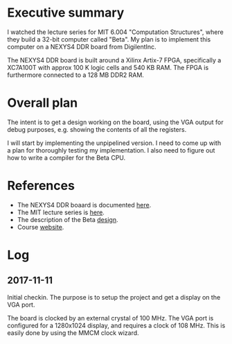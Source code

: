 # Executive summary
I watched the lecture series for MIT 6.004 "Computation Structures", where they
build a 32-bit computer called "Beta".  My plan is to implement this computer
on a NEXYS4 DDR board from DigilentInc.

The NEXYS4 DDR board is built around a Xilinx Artix-7 FPGA, specifically a
XC7A100T with approx 100 K logic cells and 540 KB RAM.  The FPGA is
furthermore connected to a 128 MB DDR2 RAM.

# Overall plan
The intent is to get a design working on the board, using the VGA output for
debug purposes, e.g. showing the contents of all the registers.

I will start by implementing the unpipelined version. I need to come up with a
plan for thoroughly testing my implementation. I also need to figure out how to
write a compiler for the Beta CPU.

# References
* The NEXYS4 DDR boaard is documented [here](https://reference.digilentinc.com/reference/programmable-logic/nexys-4-ddr/start).
* The MIT lecture series is [here](https://www.youtube.com/watch?v=CvfifZsmpQ4&list=PLEyT25pFrWyP_xmCoUTHG74wllpGPX5BC).
* The description of the Beta [design](https://www.youtube.com/watch?v=FQs7LuHb0cA&list=PLEyT25pFrWyP_xmCoUTHG74wllpGPX5BC&index=14).
* Course [website](https://6004.mit.edu/).

# Log
## 2017-11-11 
Initial checkin. The purpose is to setup the project and get a display on the VGA port.

The board is clocked by an external crystal of 100 MHz. The VGA port is
configured for a 1280x1024 display, and requires a clock of 108 MHz. This is
easily done by using the MMCM clock wizard.

